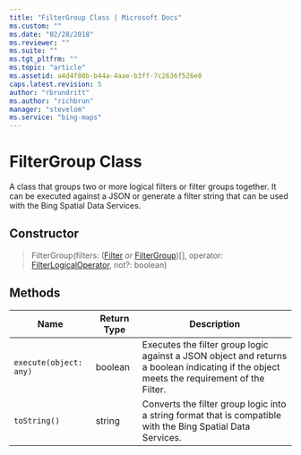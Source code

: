 ```yaml
---
title: "FilterGroup Class | Microsoft Docs"
ms.custom: ""
ms.date: "02/28/2018"
ms.reviewer: ""
ms.suite: ""
ms.tgt_pltfrm: ""
ms.topic: "article"
ms.assetid: a4d4f00b-b44a-4aae-b3ff-7c2636f526e0
caps.latest.revision: 5
author: "rbrundritt"
ms.author: "richbrun"
manager: "stevelom"
ms.service: "bing-maps"
---
```

# FilterGroup Class
A class that groups two or more logical filters or filter groups together. It can be executed against a JSON or generate a filter string that can be used with the Bing Spatial Data Services.

## Constructor

> FilterGroup(filters: ([Filter](../v8-web-control/filter-class.md) _or_ [FilterGroup](../v8-web-control/filtergroup-class.md))[], operator: [FilterLogicalOperator](../v8-web-control/filterlogicaloperator-enumeration.md), not?: boolean)

## Methods

Name                   | Return Type         | Description
---------------------- | ------------------- | -------------------------------
`execute(object: any)`    | boolean             | Executes the filter group logic against a JSON object and returns a boolean indicating if the object meets the requirement of the Filter. 
`toString()`             | string              | Converts the filter group logic into a string format that is compatible with the Bing Spatial Data Services. 

